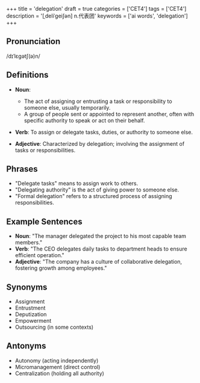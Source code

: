 +++
title = 'delegation'
draft = true
categories = ['CET4']
tags = ['CET4']
description = '[ˌdeliˈgei∫ən] n.代表团'
keywords = ['ai words', 'delegation']
+++

## Pronunciation
/dɪˈlɛɡətʃ(ə)n/

## Definitions
- **Noun**: 
  - The act of assigning or entrusting a task or responsibility to someone else, usually temporarily.
  - A group of people sent or appointed to represent another, often with specific authority to speak or act on their behalf.
  
- **Verb**: To assign or delegate tasks, duties, or authority to someone else.
  
- **Adjective**: Characterized by delegation; involving the assignment of tasks or responsibilities.

## Phrases
- "Delegate tasks" means to assign work to others.
- "Delegating authority" is the act of giving power to someone else.
- "Formal delegation" refers to a structured process of assigning responsibilities.

## Example Sentences
- **Noun**: "The manager delegated the project to his most capable team members."
- **Verb**: "The CEO delegates daily tasks to department heads to ensure efficient operation."
- **Adjective**: "The company has a culture of collaborative delegation, fostering growth among employees."

## Synonyms
- Assignment
- Entrustment
- Deputization
- Empowerment
- Outsourcing (in some contexts)

## Antonyms
- Autonomy (acting independently)
- Micromanagement (direct control)
- Centralization (holding all authority)
